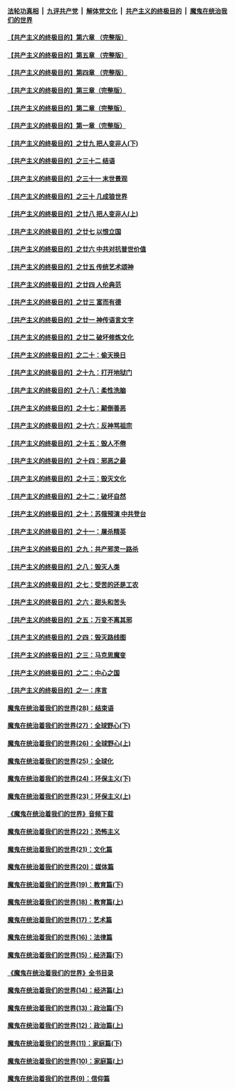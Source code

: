 ####  [法轮功真相](../../../../basic/blob/master/README.md?t=02201413) &nbsp;|&nbsp; [九评共产党](../../../../9ping.md/blob/master/README.md?t=02201413) &nbsp;|&nbsp; [解体党文化](../../../../jtdwh.md/blob/master/README.md?t=02201413)  &nbsp;|&nbsp; [共产主义的终极目的](../../../../gczydzjmd.md/blob/master/README.md?t=02201413) &nbsp;|&nbsp; [魔鬼在统治我们的世界](../../../../mgztzwmdsj.md/blob/master/README.md?t=02201413) 

#### [【共产主义的终极目的】第六章 （完整版）](../pages/nsc422/n11428913.md?t=02201413) 

#### [【共产主义的终极目的】第五章 （完整版）](../pages/nsc422/n11428912.md?t=02201413) 

#### [【共产主义的终极目的】第四章 （完整版）](../pages/nsc422/n11428907.md?t=02201413) 

#### [【共产主义的终极目的】第三章（完整版）](../pages/nsc422/n11428848.md?t=02201413) 

#### [【共产主义的终极目的】第二章（完整版）](../pages/nsc422/n11428831.md?t=02201413) 

#### [【共产主义的终极目的】第一章（完整版）](../pages/nsc422/n11417651.md?t=02201413) 

#### [【共产主义的终极目的】之廿九 把人变非人(下)](../pages/nsc422/n11344140.md?t=02201413) 

#### [【共产主义的终极目的】之三十二 结语](../pages/nsc422/n11360535.md?t=02201413) 

#### [【共产主义的终极目的】之三十一 末世景观](../pages/nsc422/n11351129.md?t=02201413) 

#### [【共产主义的终极目的】之三十 几成狼世界](../pages/nsc422/n11348280.md?t=02201413) 

#### [【共产主义的终极目的】之廿八 把人变非人(上)](../pages/nsc422/n11340492.md?t=02201413) 

#### [【共产主义的终极目的】之廿七 以恨立国](../pages/nsc422/n11336944.md?t=02201413) 

#### [【共产主义的终极目的】之廿六 中共对抗普世价值](../pages/nsc422/n11324785.md?t=02201413) 

#### [【共产主义的终极目的】之廿五 传统艺术颂神](../pages/nsc422/n11296396.md?t=02201413) 

#### [【共产主义的终极目的】之廿四 人伦典范](../pages/nsc422/n11296397.md?t=02201413) 

#### [【共产主义的终极目的】之廿三 富而有德](../pages/nsc422/n11283598.md?t=02201413) 

#### [【共产主义的终极目的】之廿一 神传语言文字](../pages/nsc422/n11263265.md?t=02201413) 

#### [【共产主义的终极目的】之廿二 破坏修炼文化](../pages/nsc422/n11245728.md?t=02201413) 

#### [【共产主义的终极目的】之二十：偷天换日](../pages/nsc422/n11238846.md?t=02201413) 

#### [【共产主义的终极目的】之十九：打开地狱门](../pages/nsc422/n11206376.md?t=02201413) 

#### [【共产主义的终极目的】之十八：柔性洗脑](../pages/nsc422/n11199994.md?t=02201413) 

#### [【共产主义的终极目的】之十七：颠倒善恶](../pages/nsc422/n11179782.md?t=02201413) 

#### [【共产主义的终极目的】之十六：反神骂祖宗](../pages/nsc422/n11166798.md?t=02201413) 

#### [【共产主义的终极目的】之十五：毁人不倦](../pages/nsc422/n11166792.md?t=02201413) 

#### [【共产主义的终极目的】之十四：邪恶之最](../pages/nsc422/n11150249.md?t=02201413) 

#### [【共产主义的终极目的】之十三：毁灭文化](../pages/nsc422/n11135227.md?t=02201413) 

#### [【共产主义的终极目的】之十二：破坏自然](../pages/nsc422/n11135214.md?t=02201413) 

#### [【共产主义的终极目的】之十：苏俄预演 中共登台](../pages/nsc422/n11118424.md?t=02201413) 

#### [【共产主义的终极目的】之十一：屠杀精英](../pages/nsc422/n11118442.md?t=02201413) 

#### [【共产主义的终极目的】之九：共产邪灵一路杀](../pages/nsc422/n11114139.md?t=02201413) 

#### [【共产主义的终极目的】之八：毁灭人类](../pages/nsc422/n11108503.md?t=02201413) 

#### [【共产主义的终极目的】之七：受苦的还是工农](../pages/nsc422/n11101809.md?t=02201413) 

#### [【共产主义的终极目的】之六：甜头和苦头](../pages/nsc422/n11096971.md?t=02201413) 

#### [【共产主义的终极目的】之五：万变不离其邪](../pages/nsc422/n11091285.md?t=02201413) 

#### [【共产主义的终极目的】之四：毁灭路线图](../pages/nsc422/n11086284.md?t=02201413) 

#### [【共产主义的终极目的】之三：马克思魔变](../pages/nsc422/n11061941.md?t=02201413) 

#### [【共产主义的终极目的】之二：中心之国](../pages/nsc422/n11047728.md?t=02201413) 

#### [【共产主义的终极目的】之一：序言](../pages/nsc422/n11086077.md?t=02201413) 

#### [魔鬼在统治着我们的世界(28)：结束语](../pages/nsc422/n10936246.md?t=02201413) 

#### [魔鬼在统治着我们的世界(27)：全球野心(下)](../pages/nsc422/n10928319.md?t=02201413) 

#### [魔鬼在统治着我们的世界(26)：全球野心(上)](../pages/nsc422/n10900318.md?t=02201413) 

#### [魔鬼在统治着我们的世界(25)：全球化](../pages/nsc422/n10788205.md?t=02201413) 

#### [魔鬼在统治着我们的世界(24)：环保主义(下)](../pages/nsc422/n10695307.md?t=02201413) 

#### [魔鬼在统治着我们的世界(23)：环保主义(上)](../pages/nsc422/n10688613.md?t=02201413) 

#### [《魔鬼在统治着我们的世界》音频下载](../pages/nsc422/n10635553.md?t=02201413) 

#### [魔鬼在统治着我们的世界(22)：恐怖主义](../pages/nsc422/n10614727.md?t=02201413) 

#### [魔鬼在统治着我们的世界(21)：文化篇](../pages/nsc422/n10597706.md?t=02201413) 

#### [魔鬼在统治着我们的世界(20)：媒体篇](../pages/nsc422/n10586579.md?t=02201413) 

#### [魔鬼在统治着我们的世界(19)：教育篇(下)](../pages/nsc422/n10564808.md?t=02201413) 

#### [魔鬼在统治着我们的世界(18)：教育篇(上)](../pages/nsc422/n10526970.md?t=02201413) 

#### [魔鬼在统治着我们的世界(17)：艺术篇](../pages/nsc422/n10499093.md?t=02201413) 

#### [魔鬼在统治着我们的世界(16)：法律篇](../pages/nsc422/n10485969.md?t=02201413) 

#### [魔鬼在统治着我们的世界(15)：经济篇(下)](../pages/nsc422/n10469975.md?t=02201413) 

#### [《魔鬼在统治着我们的世界》全书目录](../pages/nsc422/n10464261.md?t=02201413) 

#### [魔鬼在统治着我们的世界(14)：经济篇(上)](../pages/nsc422/n10457370.md?t=02201413) 

#### [魔鬼在统治着我们的世界(13)：政治篇(下)](../pages/nsc422/n10448270.md?t=02201413) 

#### [魔鬼在统治着我们的世界(12)：政治篇(上)](../pages/nsc422/n10444576.md?t=02201413) 

#### [魔鬼在统治着我们的世界(11)：家庭篇(下)](../pages/nsc422/n10440961.md?t=02201413) 

#### [魔鬼在统治着我们的世界(10)：家庭篇(上)](../pages/nsc422/n10435448.md?t=02201413) 

#### [魔鬼在统治着我们的世界(9)：信仰篇](../pages/nsc422/n10432159.md?t=02201413) 

